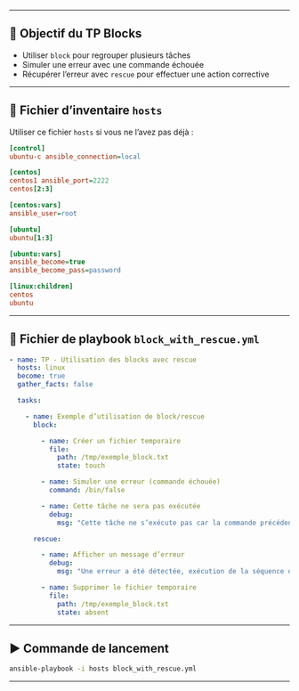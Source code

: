 
---

## 🧪 Objectif du TP Blocks

- Utiliser `block` pour regrouper plusieurs tâches
- Simuler une erreur avec une commande échouée
- Récupérer l’erreur avec `rescue` pour effectuer une action corrective

---

## 📁 Fichier d’inventaire `hosts`

Utiliser ce fichier `hosts` si vous ne l’avez pas déjà :

```ini
[control]
ubuntu-c ansible_connection=local

[centos]
centos1 ansible_port=2222
centos[2:3]

[centos:vars]
ansible_user=root

[ubuntu]
ubuntu[1:3]

[ubuntu:vars]
ansible_become=true
ansible_become_pass=password

[linux:children]
centos
ubuntu
```

---

## 🧩 Fichier de playbook `block_with_rescue.yml`

```yaml
- name: TP - Utilisation des blocks avec rescue
  hosts: linux
  become: true
  gather_facts: false

  tasks:

    - name: Exemple d’utilisation de block/rescue
      block:

        - name: Créer un fichier temporaire
          file:
            path: /tmp/exemple_block.txt
            state: touch

        - name: Simuler une erreur (commande échouée)
          command: /bin/false

        - name: Cette tâche ne sera pas exécutée
          debug:
            msg: "Cette tâche ne s’exécute pas car la commande précédente a échoué"

      rescue:

        - name: Afficher un message d’erreur
          debug:
            msg: "Une erreur a été détectée, exécution de la séquence de secours."

        - name: Supprimer le fichier temporaire
          file:
            path: /tmp/exemple_block.txt
            state: absent
```

---

## ▶️ Commande de lancement

```bash
ansible-playbook -i hosts block_with_rescue.yml
```

---
